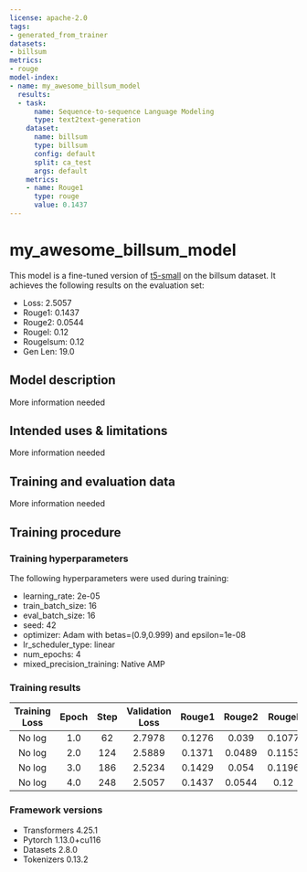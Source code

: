```yaml
---
license: apache-2.0
tags:
- generated_from_trainer
datasets:
- billsum
metrics:
- rouge
model-index:
- name: my_awesome_billsum_model
  results:
  - task:
      name: Sequence-to-sequence Language Modeling
      type: text2text-generation
    dataset:
      name: billsum
      type: billsum
      config: default
      split: ca_test
      args: default
    metrics:
    - name: Rouge1
      type: rouge
      value: 0.1437
---
```


<!-- This model card has been generated automatically according to the information the Trainer had access to. You
should probably proofread and complete it, then remove this comment. -->

# my_awesome_billsum_model

This model is a fine-tuned version of [t5-small](https://huggingface.co/t5-small) on the billsum dataset.
It achieves the following results on the evaluation set:
- Loss: 2.5057
- Rouge1: 0.1437
- Rouge2: 0.0544
- Rougel: 0.12
- Rougelsum: 0.12
- Gen Len: 19.0

## Model description

More information needed

## Intended uses & limitations

More information needed

## Training and evaluation data

More information needed

## Training procedure

### Training hyperparameters

The following hyperparameters were used during training:
- learning_rate: 2e-05
- train_batch_size: 16
- eval_batch_size: 16
- seed: 42
- optimizer: Adam with betas=(0.9,0.999) and epsilon=1e-08
- lr_scheduler_type: linear
- num_epochs: 4
- mixed_precision_training: Native AMP

### Training results

| Training Loss | Epoch | Step | Validation Loss | Rouge1 | Rouge2 | Rougel | Rougelsum | Gen Len |
|:-------------:|:-----:|:----:|:---------------:|:------:|:------:|:------:|:---------:|:-------:|
| No log        | 1.0   | 62   | 2.7978          | 0.1276 | 0.039  | 0.1077 | 0.1076    | 19.0    |
| No log        | 2.0   | 124  | 2.5889          | 0.1371 | 0.0489 | 0.1153 | 0.1151    | 19.0    |
| No log        | 3.0   | 186  | 2.5234          | 0.1429 | 0.054  | 0.1196 | 0.1194    | 19.0    |
| No log        | 4.0   | 248  | 2.5057          | 0.1437 | 0.0544 | 0.12   | 0.12      | 19.0    |


### Framework versions

- Transformers 4.25.1
- Pytorch 1.13.0+cu116
- Datasets 2.8.0
- Tokenizers 0.13.2
